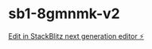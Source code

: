 # sb1-8gmnmk-v2

[Edit in StackBlitz next generation editor ⚡️](https://stackblitz.com/~/github.com/Robcaze1980/sb1-8gmnmk-v2)